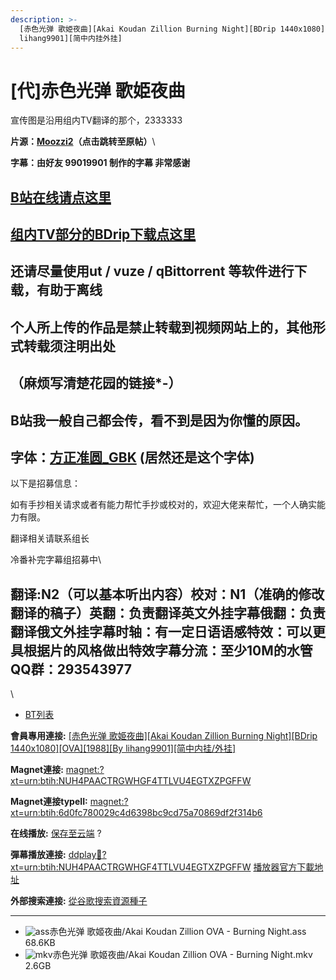 ```yaml
---
description: >-
  [赤色光弹 歌姫夜曲][Akai Koudan Zillion Burning Night][BDrip 1440x1080][OVA][1988][By
  lihang9901][简中内挂外挂]
---
```


# \[代]赤色光弹 歌姫夜曲

宣传图是沿用组内TV翻译的那个，2333333

**片源：**[**Moozzi2**](https://share.dmhy.org/topics/view/472593_Moozzi2_Akai_Koudan_Zillion_BD-BOX_BD_1440x1080_x264_FLACx2.html)**（点击跳转至原帖）**\


**字幕：由好友 99019901 制作的字幕 非常感谢**

&#x20;

## [**B站在线请点这里**](http://www.bilibili.com/video/av16550186/)

&#x20;

## [ 组内TV部分的BDrip下载点这里](https://share.dmhy.org/topics/view/473005_BDRip_1987_31_1080P.html)

&#x20;

## **还请尽量使用ut / vuze / qBittorrent 等软件进行下载，有助于离线**

## &#x20;

## **个人所上传的作品是禁止转载到视频网站上的，其他形式转载须注明出处**

## **（麻烦写清楚花园的链接\*-）**

&#x20;

## B站我一般自己都会传，看不到是因为你懂的原因。

## &#x20;**字体：**[**方正准圆\_GBK**](http://pan.diemoe.net/d/Bt2gv3) (居然还是这个字体)

&#x20;

以下是招募信息：

如有手抄相关请求或者有能力帮忙手抄或校对的，欢迎大佬来帮忙，一个人确实能力有限。

翻译相关请联系组长

&#x20;

冷番补完字幕组招募中\



&#x20;

&#x20;

翻译:N2（可以基本听出内容）**校对：N1（准确的修改翻译的稿子）英翻：负责翻译英文外挂字幕俄翻：负责翻译俄文外挂字幕时轴：有一定日语语感特效：可以更具根据片的风格做出特效字幕分流：至少10M的水管**\
**QQ群：293543977**
-----------------

&#x20;

&#x20;

\


* [BT列表](https://share.dmhy.org/topics/view/480022_Akai_Koudan_Zillion_Burning_Night_BDrip_1440x1080_OVA_1988_By_lihang9901.html#tabs-1)

**會員專用連接:** [\[赤色光弹 歌姫夜曲\]\[Akai Koudan Zillion Burning Night\]\[BDrip 1440x1080\]\[OVA\]\[1988\]\[By lihang9901\]\[简中内挂/外挂\]](https://dl.dmhy.org/2018/01/19/6d0fc780029c4d6398bc9cd75a70869df2f314b6.torrent)

**Magnet連接:** [magnet:?xt=urn:btih:NUH4PAACTRGWHGF4TTLVU4EGTXZPGFFW](https://magnet/?xt=urn:btih:NUH4PAACTRGWHGF4TTLVU4EGTXZPGFFW\&dn=\&tr=http%3A%2F%2F104.238.198.186%3A8000%2Fannounce\&tr=udp%3A%2F%2F104.238.198.186%3A8000%2Fannounce\&tr=http%3A%2F%2Ftracker.openbittorrent.com%3A80%2Fannounce\&tr=http%3A%2F%2Ftracker.publicbt.com%3A80%2Fannounce\&tr=http%3A%2F%2Ftracker.prq.to%2Fannounce\&tr=http%3A%2F%2Fopen.acgtracker.com%3A1096%2Fannounce\&tr=http%3A%2F%2Ftr.bangumi.moe%3A6969%2Fannounce\&tr=https%3A%2F%2Ft-115.rhcloud.com%2Fonly_for_ylbud\&tr=http%3A%2F%2Fbtfile.sdo.com%3A6961%2Fannounce\&tr=http%3A%2F%2Fexodus.desync.com%3A6969%2Fannounce\&tr=https%3A%2F%2Ftr.bangumi.moe%3A9696%2Fannounce\&tr=http%3A%2F%2Fshare.dmhy.me%2Fannonuce\&tr=http%3A%2F%2Ftracker.kisssub.org%3A2015%2Fannounce\&tr=http%3A%2F%2Fnyaa.tracker.wf%3A7777%2Fannounce\&tr=http%3A%2F%2Fwww.acgsou.com%3A2710%2Fannounce\&tr=http%3A%2F%2Ftracker.acgsou.com%3A2710%2Fannounce\&tr=http%3A%2F%2Fopen.miotracker.com%3A2015%2Fannounce)

**Magnet連接typeII:** [magnet:?xt=urn:btih:6d0fc780029c4d6398bc9cd75a70869df2f314b6](https://magnet/?xt=urn:btih:6d0fc780029c4d6398bc9cd75a70869df2f314b6)

**在线播放:** [保存至云端](https://mypikpak.com/drive/url-checker?url=magnet:?xt=urn:btih:6d0fc780029c4d6398bc9cd75a70869df2f314b6) ?

**彈幕播放連接:** [ddplay:magnet:?xt=urn:btih:NUH4PAACTRGWHGF4TTLVU4EGTXZPGFFW](ddplay:magnet:?xt=urn:btih:NUH4PAACTRGWHGF4TTLVU4EGTXZPGFFW\&dn=\&tr=http%3A%2F%2F104.238.198.186%3A8000%2Fannounce\&tr=udp%3A%2F%2F104.238.198.186%3A8000%2Fannounce\&tr=http%3A%2F%2Ftracker.openbittorrent.com%3A80%2Fannounce\&tr=http%3A%2F%2Ftracker.publicbt.com%3A80%2Fannounce\&tr=http%3A%2F%2Ftracker.prq.to%2Fannounce\&tr=http%3A%2F%2Fopen.acgtracker.com%3A1096%2Fannounce\&tr=http%3A%2F%2Ftr.bangumi.moe%3A6969%2Fannounce\&tr=https%3A%2F%2Ft-115.rhcloud.com%2Fonly_for_ylbud\&tr=http%3A%2F%2Fbtfile.sdo.com%3A6961%2Fannounce\&tr=http%3A%2F%2Fexodus.desync.com%3A6969%2Fannounce\&tr=https%3A%2F%2Ftr.bangumi.moe%3A9696%2Fannounce\&tr=http%3A%2F%2Fshare.dmhy.me%2Fannonuce\&tr=http%3A%2F%2Ftracker.kisssub.org%3A2015%2Fannounce\&tr=http%3A%2F%2Fnyaa.tracker.wf%3A7777%2Fannounce\&tr=http%3A%2F%2Fwww.acgsou.com%3A2710%2Fannounce\&tr=http%3A%2F%2Ftracker.acgsou.com%3A2710%2Fannounce\&tr=http%3A%2F%2Fopen.miotracker.com%3A2015%2Fannounce) [播放器官方下載地址](http://www.dandanplay.com/?from=dmhy)

**外部搜索連接:** [從谷歌搜索資源種子](https://www.google.com/search?oe=utf-8\&q=6d0fc780029c4d6398bc9cd75a70869df2f314b6)

***

* ![ass](https://share.dmhy.org/images/icon/ass.gif)赤色光弹 歌姬夜曲/Akai Koudan Zillion OVA - Burning Night.ass 68.6KB
* ![mkv](https://share.dmhy.org/images/icon/mkv.gif)赤色光弹 歌姬夜曲/Akai Koudan Zillion OVA - Burning Night.mkv 2.6GB
